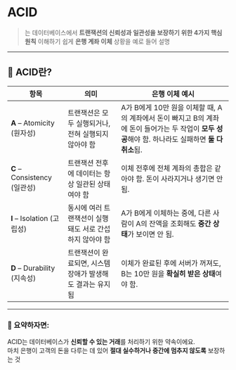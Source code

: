 # ACID
> 는 데이터베이스에서 **트랜잭션의 신뢰성과 일관성을 보장하기 위한 4가지 핵심 원칙**
> 이해하기 쉽게 **은행 계좌 이체** 상황을 예로 들어 설명

---

## 🧪 ACID란?

| 항목 | 의미 | 은행 이체 예시 |
|------|------|----------------|
| **A** – Atomicity (원자성) | 트랜잭션은 모두 실행되거나, 전혀 실행되지 않아야 함 | A가 B에게 10만 원을 이체할 때, A의 계좌에서 돈이 빠지고 B의 계좌에 돈이 들어가는 두 작업이 **모두 성공**해야 함. 하나라도 실패하면 **둘 다 취소**됨. |
| **C** – Consistency (일관성) | 트랜잭션 전후에 데이터는 항상 일관된 상태여야 함 | 이체 전후에 전체 계좌의 총합은 같아야 함. 돈이 사라지거나 생기면 안 됨. |
| **I** – Isolation (고립성) | 동시에 여러 트랜잭션이 실행돼도 서로 간섭하지 않아야 함 | A가 B에게 이체하는 중에, 다른 사람이 A의 잔액을 조회해도 **중간 상태**가 보이면 안 됨. |
| **D** – Durability (지속성) | 트랜잭션이 완료되면, 시스템 장애가 발생해도 결과는 유지됨 | 이체가 완료된 후에 서버가 꺼져도, B는 10만 원을 **확실히 받은 상태**여야 함. |

---

### 🎯 요약하자면:
ACID는 데이터베이스가 **신뢰할 수 있는 거래**를 처리하기 위한 약속이에요.   
마치 은행이 고객의 돈을 다루는 데 있어 **절대 실수하거나 중간에 멈추지 않도록** 보장하는 것
